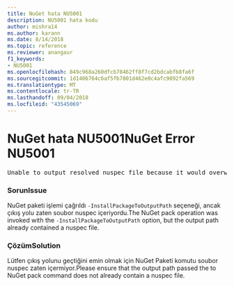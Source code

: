 ```yaml
---
title: NuGet hata NU5001
description: NU5001 hata kodu
author: mishra14
ms.author: karann
ms.date: 8/14/2018
ms.topic: reference
ms.reviewer: anangaur
f1_keywords:
- NU5001
ms.openlocfilehash: 849c968a260dfcb78462ff8f7cd2bdcabfb8fa6f
ms.sourcegitcommit: 1d1406764c6af5fb7801d462e0c4afc9092fa569
ms.translationtype: MT
ms.contentlocale: tr-TR
ms.lasthandoff: 09/04/2018
ms.locfileid: "43545069"
---
```

# <a name="nuget-error-nu5001"></a><span data-ttu-id="46afa-103">NuGet hata NU5001</span><span class="sxs-lookup"><span data-stu-id="46afa-103">NuGet Error NU5001</span></span>
<pre>Unable to output resolved nuspec file because it would overwrite the original at 'F:\project\project.nuspec'.</pre>

### <a name="issue"></a><span data-ttu-id="46afa-104">Sorun</span><span class="sxs-lookup"><span data-stu-id="46afa-104">Issue</span></span>

<span data-ttu-id="46afa-105">NuGet paketi işlemi çağrıldı `-InstallPackageToOutputPath` seçeneği, ancak çıkış yolu zaten soubor nuspec içeriyordu.</span><span class="sxs-lookup"><span data-stu-id="46afa-105">The NuGet pack operation was invoked with the `-InstallPackageToOutputPath` option, but the output path already contained a  nuspec file.</span></span>


### <a name="solution"></a><span data-ttu-id="46afa-106">Çözüm</span><span class="sxs-lookup"><span data-stu-id="46afa-106">Solution</span></span>

<span data-ttu-id="46afa-107">Lütfen çıkış yolunu geçtiğini emin olmak için NuGet Paketi komutu soubor nuspec zaten içermiyor.</span><span class="sxs-lookup"><span data-stu-id="46afa-107">Please ensure that the output path passed the to NuGet pack command does not already contain a nuspec file.</span></span>

